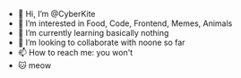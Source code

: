 - 👋 Hi, I’m @CyberKite
- 👀 I’m interested in Food, Code, Frontend, Memes, Animals
- 🌱 I’m currently learning basically nothing
- 💞️ I’m looking to collaborate with noone so far
- 📫 How to reach me: you won't
- 🐱 meow

<!---
CyberKite/CyberKite is a ✨ special ✨ repository because its `README.md` (this file) appears on your GitHub profile.
You can click the Preview link to take a look at your changes.
--->
